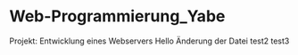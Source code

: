 # Web-Programmierung_Yabe
Projekt: Entwicklung eines Webservers
Hello Änderung der Datei
test2
test3
